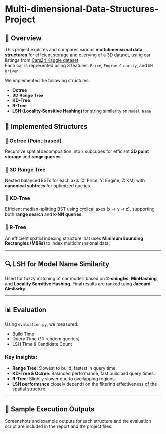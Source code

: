 # Multi-dimensional-Data-Structures-Project

## 📘 Overview

This project explores and compares various **multidimensional data structures** for efficient storage and querying of a 3D dataset, using car listings from [Cars24 Kaggle dataset](https://www.kaggle.com/datasets/amanrajput16/used-car-price-data-from-cars24).  
Each car is represented using 3 features: `Price`, `Engine Capacity`, and `KM Driven`.

We implemented the following structures:

- **Octree**
- **3D Range Tree**
- **KD-Tree**
- **R-Tree**
- **LSH (Locality-Sensitive Hashing)** for string similarity on `Model Name`


## 🧱 Implemented Structures

### 🔹 Octree (Point-based)
Recursive spatial decomposition into 8 subcubes for efficient **3D point storage** and **range queries**.

### 🔹 3D Range Tree
Nested balanced BSTs for each axis (X: Price, Y: Engine, Z: KM) with **canonical subtrees** for optimized queries.

### 🔹 KD-Tree
Efficient median-splitting BST using cyclical axes (x → y → z), supporting both **range search** and **k-NN queries**.

### 🔹 R-Tree
An efficient spatial indexing structure that uses **Minimum Bounding Rectangles (MBRs)** to index multidimensional data.  


---

## 🔍 LSH for Model Name Similarity

Used for fuzzy matching of car models based on **2-shingles**, **MinHashing**, and **Locality Sensitive Hashing**. Final results are ranked using **Jaccard Similarity**.

---

## 📊 Evaluation

Using `evaluation.py`, we measured:

- Build Time
- Query Time (50 random queries)
- LSH Time & Candidate Count

### Key Insights:
- **Range Tree**: Slowest to build, fastest in query time.
- **KD-Tree & Octree**: Balanced performance, fast build and query times.
- **R-Tree**: Slightly slower due to overlapping regions.
- **LSH performance** closely depends on the filtering effectiveness of the spatial structure.

---

## 📎 Sample Execution Outputs

Screenshots and example outputs for each structure and the evaluation script are included in the report and the project files.
